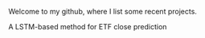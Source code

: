 Welcome to my github, where I list some recent projects.

A LSTM-based method for ETF close prediction
